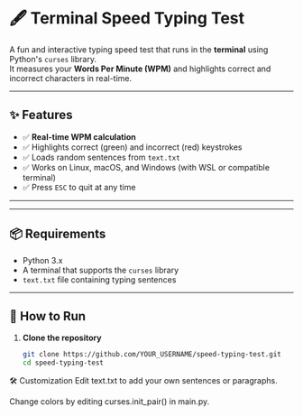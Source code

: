 # 🖋️ Terminal Speed Typing Test

A fun and interactive typing speed test that runs in the **terminal** using Python's `curses` library.  
It measures your **Words Per Minute (WPM)** and highlights correct and incorrect characters in real-time.

---

## ✨ Features
- ✅ **Real-time WPM calculation**
- ✅ Highlights correct (green) and incorrect (red) keystrokes
- ✅ Loads random sentences from `text.txt`
- ✅ Works on Linux, macOS, and Windows (with WSL or compatible terminal)
- ✅ Press `ESC` to quit at any time

---


---

## 📦 Requirements
- Python 3.x
- A terminal that supports the `curses` library
- `text.txt` file containing typing sentences

---

## 🚀 How to Run
1. **Clone the repository**
   ```bash
   git clone https://github.com/YOUR_USERNAME/speed-typing-test.git
   cd speed-typing-test


🛠️ Customization
Edit text.txt to add your own sentences or paragraphs.

Change colors by editing curses.init_pair() in main.py.

